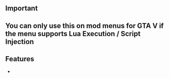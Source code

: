 

## Important 
## You can only use this on mod menus for GTA V if the menu supports Lua Execution / Script Injection

## Features
- 
